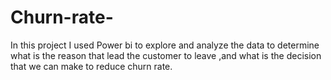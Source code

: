 # Churn-rate-
In this  project I used Power bi  to explore and analyze the data to determine what is the reason that lead the customer to leave ,and what is the decision  that we can make to reduce churn rate.
